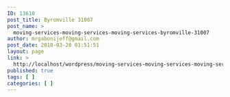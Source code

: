 ```yaml
---
ID: 13610
post_title: Byromville 31007
post_name: >
  moving-services-moving-services-moving-services-byromville-31007
author: mrgabonijeff@gmail.com
post_date: 2018-03-28 01:51:51
layout: page
link: >
  http://localhost/wordpress/moving-services-moving-services-moving-services-byromville-31007/
published: true
tags: [ ]
categories: [ ]
---
```

